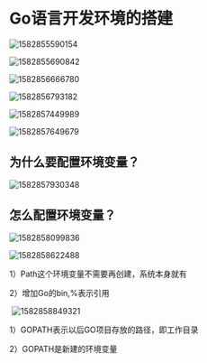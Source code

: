 # Go语言开发环境的搭建

![1582855590154](C:\Users\pjmjty\AppData\Roaming\Typora\typora-user-images\1582855590154.png)

![1582855690842](C:\Users\pjmjty\AppData\Roaming\Typora\typora-user-images\1582855690842.png)

![1582856666780](C:\Users\pjmjty\AppData\Roaming\Typora\typora-user-images\1582856666780.png)

![1582856793182](C:\Users\pjmjty\AppData\Roaming\Typora\typora-user-images\1582856793182.png)

![1582857449989](C:\Users\pjmjty\AppData\Roaming\Typora\typora-user-images\1582857449989.png)

![1582857649679](C:\Users\pjmjty\AppData\Roaming\Typora\typora-user-images\1582857649679.png)

## 为什么要配置环境变量？

![1582857930348](C:\Users\pjmjty\AppData\Roaming\Typora\typora-user-images\1582857930348.png)

## 怎么配置环境变量？

![1582858099836](C:\Users\pjmjty\AppData\Roaming\Typora\typora-user-images\1582858099836.png)

![1582858622488](C:\Users\pjmjty\AppData\Roaming\Typora\typora-user-images\1582858622488.png)

1）Path这个环境变量不需要再创建，系统本身就有

2）增加Go的bin,%表示引用

​	![1582858849321](C:\Users\pjmjty\AppData\Roaming\Typora\typora-user-images\1582858849321.png)

1）GOPATH表示以后GO项目存放的路径，即工作目录

2）GOPATH是新建的环境变量

